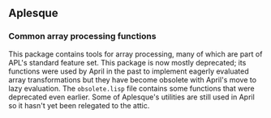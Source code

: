 <!-- TITLE/ -->

## Aplesque

<!-- /TITLE -->

### Common array processing functions

This package contains tools for array processing, many of which are part of APL's standard feature set. This package is now mostly deprecated; its functions were used by April in the past to implement eagerly evaluated array transformations but they have become obsolete with April's move to lazy evaluation. The `obsolete.lisp` file contains some functions that were deprecated even earlier. Some of Aplesque's utilities are still used in April so it hasn't yet been relegated to the attic.